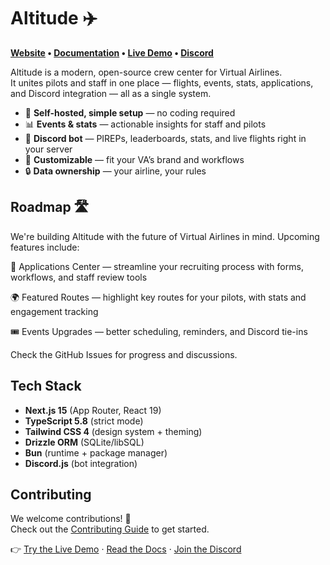 # Altitude ✈️

**[Website](https://flyaltitude.app) • [Documentation](https://docs.flyaltitude.app) • [Live Demo](https://demo.flyaltitude.app/login?email=demo@example.com&password=AltitudeDemo) • [Discord](https://discord.gg/583wx3RPhr)**

Altitude is a modern, open-source crew center for Virtual Airlines.  
It unites pilots and staff in one place — flights, events, stats, applications, and Discord integration — all as a single system.

- 🚀 **Self-hosted, simple setup** — no coding required
- 📊 **Events & stats** — actionable insights for staff and pilots
- 🤝 **Discord bot** — PIREPs, leaderboards, stats, and live flights right in your server
- 🎨 **Customizable** — fit your VA’s brand and workflows
- 🔒 **Data ownership** — your airline, your rules

## Roadmap 🛣️

We're building Altitude with the future of Virtual Airlines in mind. Upcoming features include:

📝 Applications Center — streamline your recruiting process with forms, workflows, and staff review tools

🌍 Featured Routes — highlight key routes for your pilots, with stats and engagement tracking

🎟️ Events Upgrades — better scheduling, reminders, and Discord tie-ins

Check the GitHub Issues
for progress and discussions.

## Tech Stack

- **Next.js 15** (App Router, React 19)
- **TypeScript 5.8** (strict mode)
- **Tailwind CSS 4** (design system + theming)
- **Drizzle ORM** (SQLite/libSQL)
- **Bun** (runtime + package manager)
- **Discord.js** (bot integration)

## Contributing

We welcome contributions! 🚧  
Check out the [Contributing Guide](CONTRIBUTING.md) to get started.

👉 [Try the Live Demo](https://demo.flyaltitude.app) · [Read the Docs](https://docs.flyaltitude.app) · [Join the Discord](https://discord.gg/583wx3RPhr)
